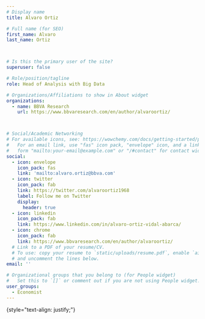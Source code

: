```yaml
---
# Display name
title: Alvaro Ortiz

# Full name (for SEO)
first_name: Alvaro
last_name: Ortiz



# Is this the primary user of the site?
superuser: false

# Role/position/tagline
role: Head of Analysis with Big Data

# Organizations/Affiliations to show in About widget
organizations:
  - name: BBVA Research
    url: https://www.bbvaresearch.com/en/author/alvaroortiz/



# Social/Academic Networking
# For available icons, see: https://wowchemy.com/docs/getting-started/page-builder/#icons
#   For an email link, use "fas" icon pack, "envelope" icon, and a link in the
#   form "mailto:your-email@example.com" or "/#contact" for contact widget.
social:
  - icon: envelope
    icon_pack: fas
    link: 'mailto:alvaro.ortiz@bbva.com'
  - icon: twitter
    icon_pack: fab
    link: https://twitter.com/alvaroortiz1968
    label: Follow me on Twitter
    display:
      header: true
  - icon: linkedin
    icon_pack: fab
    link: https://www.linkedin.com/in/alvaro-ortiz-vidal-abarca/
  - icon: chrome
    icon_pack: fab
    link: https://www.bbvaresearch.com/en/author/alvaroortiz/
  # Link to a PDF of your resume/CV.
  # To use: copy your resume to `static/uploads/resume.pdf`, enable `ai` icons in `params.yaml`,
  # and uncomment the lines below.
email: ''

# Organizational groups that you belong to (for People widget)
#   Set this to `[]` or comment out if you are not using People widget.
user_groups:
  - Economist
---
```

{style="text-align: justify;"}

